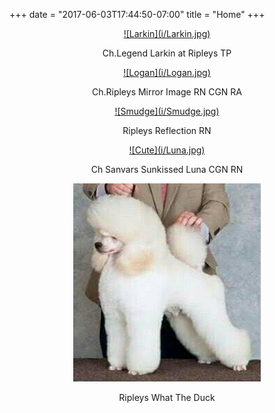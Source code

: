 +++
date = "2017-06-03T17:44:50-07:00"
title = "Home"
+++

<center>


<a href="/larkin">
![Larkin](i/Larkin.jpg)
</a>

Ch.Legend Larkin at Ripleys TP

<a href="/logan">
![Logan](i/Logan.jpg)
</a>

Ch.Ripleys Mirror Image RN CGN RA

<a href="/smudge">
![Smudge](i/Smudge.jpg)
</a>

Ripleys Reflection RN

<a href="/cute">
![Cute](i/Luna.jpg)
</a>

Ch Sanvars Sunkissed Luna CGN RN

![Duck](i/Duck.jpg)

Ripleys What The Duck


</center>
